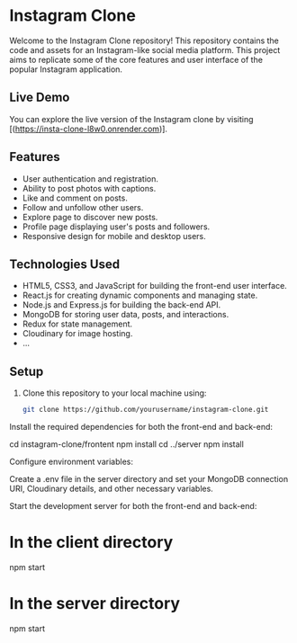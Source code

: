 # Instagram Clone

Welcome to the Instagram Clone repository! This repository contains the code and assets for an Instagram-like social media platform. This project aims to replicate some of the core features and user interface of the popular Instagram application.

## Live Demo

You can explore the live version of the Instagram clone by visiting [(https://insta-clone-l8w0.onrender.com)].

## Features

- User authentication and registration.
- Ability to post photos with captions.
- Like and comment on posts.
- Follow and unfollow other users.
- Explore page to discover new posts.
- Profile page displaying user's posts and followers.
- Responsive design for mobile and desktop users.

## Technologies Used

- HTML5, CSS3, and JavaScript for building the front-end user interface.
- React.js for creating dynamic components and managing state.
- Node.js and Express.js for building the back-end API.
- MongoDB for storing user data, posts, and interactions.
- Redux for state management.
- Cloudinary for image hosting.
- ...

## Setup

1. Clone this repository to your local machine using:

   ```bash
   git clone https://github.com/yourusername/instagram-clone.git

   
Install the required dependencies for both the front-end and back-end:


cd instagram-clone/frontent
npm install
cd ../server
npm install


Configure environment variables:

Create a .env file in the server directory and set your MongoDB connection URI, Cloudinary details, and other necessary variables.


Start the development server for both the front-end and back-end:

# In the client directory
npm start

# In the server directory
npm start




